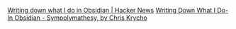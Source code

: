 
[Writing down what I do in Obsidian | Hacker News](https://news.ycombinator.com/item?id=33527296)
[Writing Down What I Do-In Obsidian - Sympolymathesy, by Chris Krycho](https://v5.chriskrycho.com/journal/writing-down-what-i-do-in-obsidian/)
